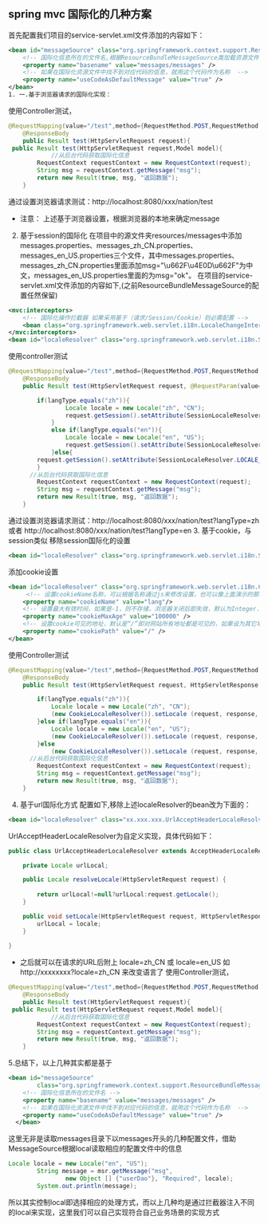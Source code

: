 ## spring mvc 国际化的几种方案

首先配置我们项目的service-servlet.xml文件添加的内容如下：
```xml
<bean id="messageSource" class="org.springframework.context.support.ResourceBundleMessageSource">
    <!-- 国际化信息所在的文件名,根据ResourceBundleMessageSource类加载资源文件.\src\main\resources\messages\messages_en_US.properties -->                     
    <property name="basename" value="messages/messages" />   
    <!-- 如果在国际化资源文件中找不到对应代码的信息，就用这个代码作为名称  -->               
    <property name="useCodeAsDefaultMessage" value="true" />           
</bean>
1. 一.基于浏览器请求的国际化实现：
```
使用Controller测试，
```java
@RequestMapping(value="/test",method={RequestMethod.POST,RequestMethod.GET})
	@ResponseBody
	public Result test(HttpServletRequest request){
 public Result test(HttpServletRequest request,Model model){           
            //从后台代码获取国际化信息
        RequestContext requestContext = new RequestContext(request);
        String msg = requestContext.getMessage("msg");
        return new Result(true, msg, "返回数据");
	}
```
通过设置浏览器请求测试：http://localhost:8080/xxx/nation/test
* 注意： 上述基于浏览器设置，根据浏览器的本地来确定message
2. 基于session的国际化
在项目中的源文件夹resources/messages中添加messages.properties、messages_zh_CN.properties、messages_en_US.properties三个文件，其中messages.properties、messages_zh_CN.properties里面添加msg="\u662F\u4E0D\u662F"为中文，messages_en_US.properties里面的为msg="ok"。
在项目的service-servlet.xml文件添加的内容如下,(之前ResourceBundleMessageSource的配置任然保留)
```xml
<mvc:interceptors>  
    <!-- 国际化操作拦截器 如果采用基于（请求/Session/Cookie）则必需配置 --> 
    <bean class="org.springframework.web.servlet.i18n.LocaleChangeInterceptor" />  
</mvc:interceptors>  
<bean id="localeResolver" class="org.springframework.web.servlet.i18n.SessionLocaleResolver" />
```
使用controller测试
```java
@RequestMapping(value="/test",method={RequestMethod.POST,RequestMethod.GET})
	@ResponseBody
	public Result test(HttpServletRequest request, @RequestParam(value="langType", defaultValue="zh") String langType){

        if(langType.equals("zh")){
                Locale locale = new Locale("zh", "CN"); 
                request.getSession().setAttribute(SessionLocaleResolver.LOCALE_SESSION_ATTRIBUTE_NAME,locale); 
            }
            else if(langType.equals("en")){
                Locale locale = new Locale("en", "US"); 
                request.getSession().setAttribute(SessionLocaleResolver.LOCALE_SESSION_ATTRIBUTE_NAME,locale);
            }else{
	    request.getSession().setAttribute(SessionLocaleResolver.LOCALE_SESSION_ATTRIBUTE_NAME,LocaleContextHolder.getLocale());
	    }            		
      //从后台代码获取国际化信息
        RequestContext requestContext = new RequestContext(request);
        String msg = requestContext.getMessage("msg");
        return new Result(true, msg, "返回数据");
	}
```
通过设置浏览器请求测试：http://localhost:8080/xxx/nation/test?langType=zh 或者 http://localhost:8080/xxx/nation/test?langType=en
3. 基于cookie，与session类似
移除session国际化的设置
```xml
<bean id="localeResolver" class="org.springframework.web.servlet.i18n.SessionLocaleResolver" /> 
```
添加cookie设置
```xml
<bean id="localeResolver" class="org.springframework.web.servlet.i18n.CookieLocaleResolver">
	 <!-- 设置cookieName名称，可以根据名称通过js来修改设置，也可以像上面演示的那样修改设置，默认的名称为 类名+LOCALE（即：org.springframework.web.servlet.i18n.CookieLocaleResolver.LOCALE-->
    <property name="cookieName" value="lang"/>
    <!-- 设置最大有效时间，如果是-1，则不存储，浏览器关闭后即失效，默认为Integer.MAX_INT-->
    <property name="cookieMaxAge" value="100000" />
    <!-- 设置cookie可见的地址，默认是“/”即对网站所有地址都是可见的，如果设为其它地址，则只有该地址或其后的地址才可见-->
    <property name="cookiePath" value="/" />
</bean>
```
使用Controller测试
```java
@RequestMapping(value="/test",method={RequestMethod.POST,RequestMethod.GET})
	@ResponseBody
	public Result test(HttpServletRequest request, HttpServletResponse response,@RequestParam(value="langType", defaultValue="zh") String langType){

        if(langType.equals("zh")){
            Locale locale = new Locale("zh", "CN"); 
            (new CookieLocaleResolver()).setLocale (request, response, locale);
        }else if(langType.equals("en")){
            Locale locale = new Locale("en", "US"); 
            (new CookieLocaleResolver()).setLocale (request, response, locale);
        }else 
            (new CookieLocaleResolver()).setLocale (request, response, LocaleContextHolder.getLocale());
      //从后台代码获取国际化信息
        RequestContext requestContext = new RequestContext(request);
        String msg = requestContext.getMessage("msg");
        return new Result(true, msg, "返回数据");
	}
```
4. 基于url国际化方式
配置如下,移除上述localeResolver的bean改为下面的：

```xml
<bean id="localeResolver" class="xx.xxx.xxx.UrlAcceptHeaderLocaleResolver"/>

```

UrlAcceptHeaderLocaleResolver为自定义实现，具体代码如下：

```java
public class UrlAcceptHeaderLocaleResolver extends AcceptHeaderLocaleResolver {

    private Locale urlLocal;

    public Locale resolveLocale(HttpServletRequest request) {
        
    	return urlLocal!=null?urlLocal:request.getLocale();
    } 

    public void setLocale(HttpServletRequest request, HttpServletResponse response, Locale locale) {
    	urlLocal = locale;
    }
  
}
```
* 之后就可以在请求的URL后附上 locale=zh_CN 或 locale=en_US 如 http://xxxxxxxx?locale=zh_CN 来改变语言了
使用Controller测试，
```java
@RequestMapping(value="/test",method={RequestMethod.POST,RequestMethod.GET})
	@ResponseBody
	public Result test(HttpServletRequest request){
 public Result test(HttpServletRequest request,Model model){           
            //从后台代码获取国际化信息
        RequestContext requestContext = new RequestContext(request);
        String msg = requestContext.getMessage("msg");
        return new Result(true, msg, "返回数据");
	}
```
5.总结下，以上几种其实都是基于
```xml
<bean id="messageSource"
        class="org.springframework.context.support.ResourceBundleMessageSource">
    <!-- 国际化信息所在的文件名 -->                     
    <property name="basename" value="messages/messages" />   
    <!-- 如果在国际化资源文件中找不到对应代码的信息，就用这个代码作为名称  -->               
    <property name="useCodeAsDefaultMessage" value="true" />         
  </bean>
```
这里无非是读取messages目录下以messages开头的几种配置文件，借助MessageSource根据local读取相应的配置文件中的信息

```java
Locale locale = new Locale("en", "US"); 
        String message = msr.getMessage("msg",
                new Object [] {"userDao"}, "Required", locale);
        System.out.println(message);

```
所以其实控制local即选择相应的处理方式，而以上几种均是通过拦截器注入不同的local来实现，这里我们可以自己实现符合自己业务场景的实现方式
